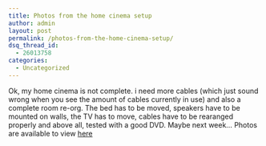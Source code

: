 ```yaml
---
title: Photos from the home cinema setup
author: admin
layout: post
permalink: /photos-from-the-home-cinema-setup/
dsq_thread_id:
  - 26013758
categories:
  - Uncategorized
---
```

Ok, my home cinema is not complete. i need more cables (which just sound wrong when you see the amount of cables currently in use) and also a complete room re-org. The bed has to be moved, speakers have to be mounted on walls, the TV has to move, cables have to be rearanged properly and above all, tested with a good DVD. Maybe next week&#8230; Photos are available to view [here][1]

 [1]: http://www.flickr.com/photos/lsmartman/sets/1009862/
